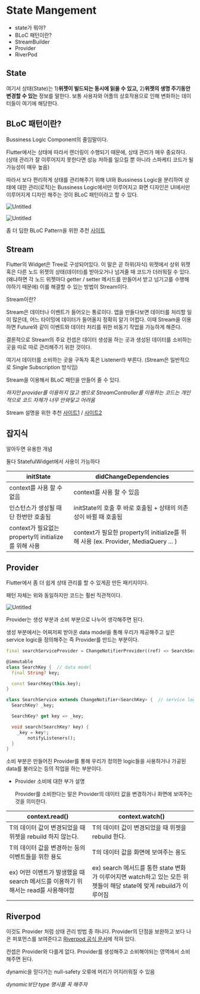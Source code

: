 # State Mangement

- state가 뭐야?
- BLoC 패턴이란?
- StreamBuilder
- Provider
- RiverPod

## State

여기서 상태(State)는 1)**위젯이 빌드되는 동시에 읽을 수 있고,** 2)**위젯의 생명 주기동안 변경할 수 있는** 정보를 말한다. 보통 사용자와 어플의 상호작용으로 인해 변화하는 데이터들이 여기에 해당한다.

## BLoC 패턴이란?

Bussiness Logic Component의 줄임말이다.

Flutter에서는 상태에 따라서 렌더링이 수행되기 때문에, 상태 관리가 매우 중요하다. (상태 관리가 잘 이루어지지 못한다면 성능 저하를 일으킬 뿐 아니라 스파케티 코드가 될 가능성이 매우 높음)

따라서 보다 편리하게 상태를 관리해주기 위해 UI와 Bussiness Logic을 분리하여 상태에 대한 관리(로직)는 Bussiness Logic에서만 이루어지고 화면 디자인은 UI에서만 이루어지게 디자인 해주는 것이 BLoC 패턴이라고 할 수 있다.

![Untitled](State%20Mangement%20847a18473964440f9b594952711232e3/Untitled.png)

![Untitled](State%20Mangement%20847a18473964440f9b594952711232e3/Untitled%201.png)

좀 더 딥한 BLoC Pattern을 위한 추천 [사이트](https://velog.io/@seunghwanly/Flutter-BLoC-Pattern-2)

## Stream

Flutter의 Widget은 Tree로 구성되어있다. 이 말은 곧 하위(자식) 위젯에서 상위 위젯 혹은 다른 노드 위젯의 상태(데이터)를 받아오거나 넘겨줄 때 코드가 더러워질 수 있다. (왜냐하면 각 노드 위젯마다 getter / setter 메서드를 만들어서 받고 넘기고를 수행해야하기 때문에) 이를 해결할 수 있는 방법이 Stream이다.

Stream이란?

Stream은 데이터나 이벤트가 들어오는 통로이다. 앱을 만들다보면 데이터를 처리할 일이 많은데, 어느 타이밍에 데이터가 들어올지 정확히 알기 어렵다. 이때 Stream을 이용하면 Future와 같이 이벤트와 데이터 처리를 위한 비동기 작업을 가능하게 해준다.

결론적으로 Stream의 주요 컨셉은 데이터 생성을 하는 곳과 생성된 데이터를 소비하는 곳을 따로 따로 관리해주기 위한 것이다.

여기서 데이터를 소비하는 곳을 구독자 혹은 Listener라 부른다. (Stream은 일반적으로 Single Subscription 방식임)

Stream을 이용해서 BLoC 패턴을 만들어 줄 수 있다.

*하지만 provider를 이용하지 않고 쌩으로 StreamController를 이용하는 코드는 개인적으로 코드 자체가 너무 안와닿고 어려움*

Stream 설명을 위한 추천 [사이트1](https://nomad-programmer.tistory.com/268) / [사이트2](https://dart.academy/streams-and-sinks-in-dart-and-flutter/)

## 잡지식

알아두면 유용한 개념

둘다 StatefulWidget에서 사용이 가능하다

| initState | didChangeDependencies |
| --- | --- |
| context를 사용 할 수 없음 | context를 사용 할 수 있음 |
| 인스턴스가 생성될 때 단 한번만 호출됨 | initState의 호출 후 바로 호출됨 + 상태의 의존성이 바뀔 때 호출됨 |
| context가 필요없는 property의 initialize를 위해 사용 | context가 필요한 property의 initialize를 위해 사용 (ex. Provider, MediaQuery ... ) |

## Provider

Flutter에서 좀 더 쉽게 상태 관리를 할 수 있게끔 만든 패키지이다.

패턴 자체는 위와 동일하지만 코드는 훨씬 직관적이다.

![Untitled](State%20Mangement%20847a18473964440f9b594952711232e3/Untitled%202.png)

Provider는 생성 부분과 소비 부분으로 나누어 생각해주면 된다. 

생성 부분에서는 어찌저찌 받아온 data model을 통해 우리가 제공해주고 싶은 service logic을 정의해주는 즉 Provider를 만드는 부분이다.

```dart
final searchServiceProvider = ChangeNotifierProvider((ref) => SearchService()); // Provider 생성

@immutable
class SearchKey {  // data model
  final String? key;

  const SearchKey(this.key);
}

class SearchService extends ChangeNotifier<SearchKey> {  // service logic을 정의한 class
  SearchKey? _key;

  SearchKey? get key => _key;

  void search(SearchKey? key) {
    _key = key!;
		notifyListeners();
  }
}
```

소비 부분은 만들어진 Provider를 통해 우리가 정의한 logic들을 사용하거나 가공된 data를 불러오는 등의 작업을 하는 부분이다.

- Provider 소비에 대한 부가 설명
    
    Provider를 소비한다는 말은 Provider의 데이터 값을 변경하거나 화면에 보여주는 것을 의미한다.
    

| context.read<T>() | context.watch<T>() |
| --- | --- |
| T의 데이터 값이 변경되었을 때 위젯을 rebuild 하지 않는다. | T의 데이터 값이 변경되었을 때 위젯을 rebuild 한다. |
| T의 데이터 값을 변경하는 등의 이벤트들을 위한 용도 | T의 데이터 값을 화면에 보여주는 용도 |
| ex) 어떤 이벤트가 발생했을 때 search 메서드를 이용하기 위해서는 read를 사용해야함 | ex) search 메서드를 통한 state 변화가 이루어지면 watch하고 있는 모든 위젯들이 해당 state에 맞게 rebuild가 이루어짐 |

## Riverpod

이것도 Provider 처럼 상태 관리 방법 중 하나다. Provider의 단점을 보완하고 보다 나은 퍼포먼스를 보여준다고 [Riverpod 공식 문서](https://riverpod.dev/)에 적혀 있다.

컨셉은 Provider와 다를게 없다. Provider를 생성해주고 소비해야되는 영역에서 소비해주면 된다.

dynamic을 믿다가는 null-safety 오류에 머리가 어지러워질 수 있음 

*dynamic보단 type 명시를 꼭 해주자*